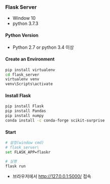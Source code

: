 ### Flask Server

- Window 10
- python 3.7.3

#### Python Version

- Python 2.7 or python 3.4 이상

#### Create an Environment

```bash
pip install virtualenv
cd flask_server
virtualenv venv
venv\Scripts\activate
```

#### Install Flask

```bash
pip install Flask
pip install Pandas
pip install numpy
conda install -c conda-forge scikit-surprise
```

#### Start

```bash
# 설정(window cmd)
# flask_server\
set FLASK_APP=flaskr

# 실행
flask run
```

- 브라우저에서 http://127.0.0.1:5000/ 접속
